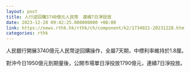 ```yaml
---
layout: post
title: 人行逆回購3740億元人民幣　連續7日淨投放
date: 2023-12-28 09:42:25.000000000 +08:00
link: https://news.rthk.hk/rthk/ch/component/k2/1734021-20231228.htm
categories: rthk
---
```


人民銀行開展3740億元人民幣逆回購操作，全屬7天期，中標利率維持於1.8厘。

對沖今日1950億元到期量後，公開市場單日淨投放1790億元，連續7日淨投放。
